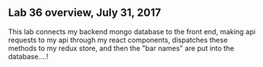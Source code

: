 ## Lab 36 overview, July 31, 2017 ##


This lab connects my backend mongo database to the front end, making api requests to my api through my react components, dispatches these methods to my redux store, and then the "bar names" are put into the database....!
